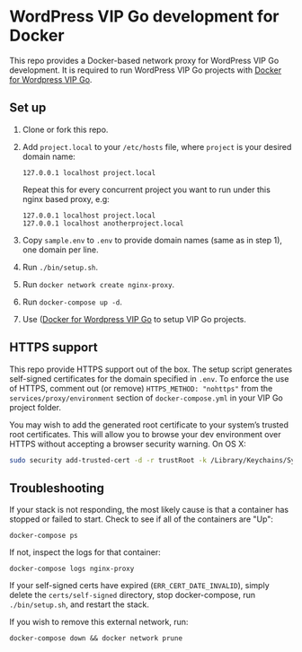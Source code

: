 # WordPress VIP Go development for Docker

This repo provides a Docker-based network proxy for WordPress VIP Go
development. It is required to run WordPress VIP Go projects with [Docker for Wordpress VIP Go](https://github.com/szymonmichalik/docker-wpcomvip).

## Set up

1. Clone or fork this repo.

2. Add `project.local` to your `/etc/hosts` file, where `project` is your desired domain name:

   ```
   127.0.0.1 localhost project.local
   ```
   Repeat this for every concurrent project you want to run under this nginx based proxy, e.g:
   ```
   127.0.0.1 localhost project.local
   127.0.0.1 localhost anotherproject.local
   ```

3. Copy `sample.env` to `.env` to provide domain names (same as in step 1), one domain per line.

4. Run `./bin/setup.sh`.

5. Run `docker network create nginx-proxy`.

6. Run `docker-compose up -d`.

6. Use ([Docker for Wordpress VIP Go](https://github.com/szymonmichalik/docker-wpcomvip) to setup VIP Go projects.

## HTTPS support

This repo provide HTTPS support out of the box. The setup script generates
self-signed certificates for the domain specified in `.env`. To enforce the use
of HTTPS, comment out (or remove) `HTTPS_METHOD: "nohttps"` from the
`services/proxy/environment` section of `docker-compose.yml` in your VIP Go project folder.

You may wish to add the generated root certificate to your system’s trusted root
certificates. This will allow you to browse your dev environment over HTTPS
without accepting a browser security warning. On OS X:

```sh
sudo security add-trusted-cert -d -r trustRoot -k /Library/Keychains/System.keychain certs/ca-root/ca.crt
```

## Troubleshooting

If your stack is not responding, the most likely cause is that a container has
stopped or failed to start. Check to see if all of the containers are "Up":

```
docker-compose ps
```

If not, inspect the logs for that container:

```
docker-compose logs nginx-proxy
```

If your self-signed certs have expired (`ERR_CERT_DATE_INVALID`), simply delete
the `certs/self-signed` directory, stop docker-compose, run `./bin/setup.sh`, and restart
the stack.

If you wish to remove this external network, run:

```
docker-compose down && docker network prune
```
